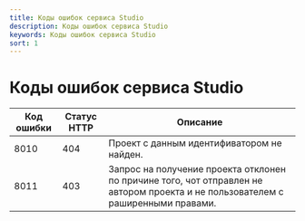 ```yaml
---
title: Коды ошибок сервиса Studio
description: Коды ошибок сервиса Studio
keywords: Коды ошибок сервиса Studio
sort: 1
---
```


# Коды ошибок сервиса Studio


|Код ошибки | Статус HTTP | Описание|
|---|---|---|
|8010|404| Проект с данным идентифиватором не найден. |
|8011|403| Запрос на получение проекта отклонен по причине того, чот отправлен не автором проекта и не пользователем с раширенными правами. |